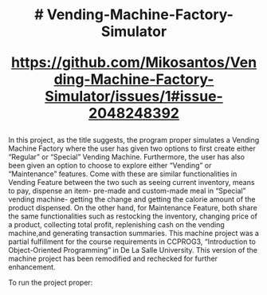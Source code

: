 <h1 align="center">
# Vending-Machine-Factory-Simulator
  
https://github.com/Mikosantos/Vending-Machine-Factory-Simulator/issues/1#issue-2048248392
  
</h1>

In this project, as the title suggests, the program proper simulates a Vending Machine Factory where the user has given two options to first create either “Regular” or “Special” Vending Machine. Furthermore, the user has also been given an option to choose to explore either “Vending” or “Maintenance” features. Come with these are similar functionalities in Vending Feature between the two such as seeing current inventory, means to pay, dispense an item- pre-made and custom-made meal in “Special” vending machine- getting the change and getting the calorie amount of the product dispensed.  On the other hand, for Maintenance Feature, both share the same functionalities such as restocking the inventory, changing price of a product, collecting total profit, replenishing cash on the vending machine,and generating transaction summaries. 
This machine project was a partial fulfillment for the course requirements in CCPROG3, “Introduction to Object-Oriented Programming” in De La Salle University. This version of the machine project has been remodified and rechecked for further enhancement. 

To run the project proper:
